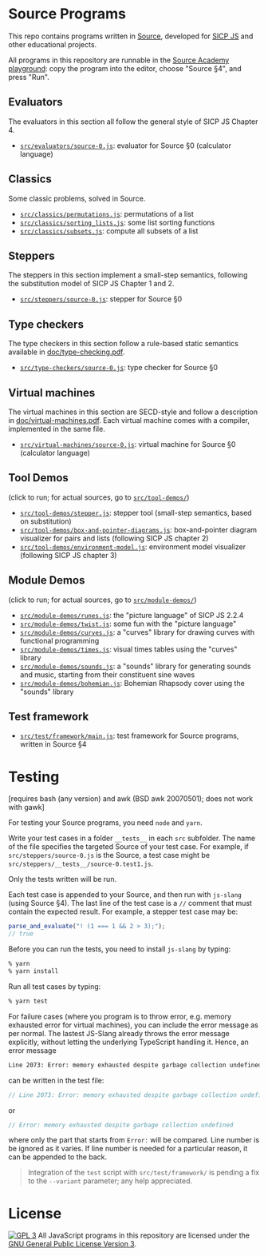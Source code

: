 # Source Programs

This repo contains programs written in [Source](<https://en.wikipedia.org/wiki/Source_(programming_language)>), developed for [SICP JS](https://en.wikipedia.org/wiki/Structure_and_Interpretation_of_Computer_Programs,_JavaScript_Adaptation) and other educational projects.

All programs in this repository are runnable in the [Source Academy playground](https://sourceacademy.nus.edu.sg/playground#chap=4): copy the program into the editor, choose "Source §4", and press "Run".

## Evaluators

The evaluators in this section all follow the general style of SICP JS Chapter 4.

- [`src/evaluators/source-0.js`](https://share.sourceacademy.nus.edu.sg/y1mpz): evaluator for Source §0 (calculator language)


## Classics

Some classic problems, solved in Source.

- [`src/classics/permutations.js`](https://share.sourceacademy.nus.edu.sg/xvmtm): permutations of a list
- [`src/classics/sorting_lists.js`](https://share.sourceacademy.nus.edu.sg/lshq5): some list sorting functions
- [`src/classics/subsets.js`](https://share.sourceacademy.nus.edu.sg/u9vfe): compute all subsets of a list

## Steppers

The steppers in this section implement a small-step semantics, following the substitution model of SICP JS Chapter 1 and 2.

- [`src/steppers/source-0.js`](https://share.sourceacademy.nus.edu.sg/hnbvq): stepper for Source §0

## Type checkers

The type checkers in this section follow a rule-based static semantics available in [doc/type-checking.pdf](https://github.com/source-academy/source-programs/blob/master/doc/type-checking.pdf).

- [`src/type-checkers/source-0.js`](https://share.sourceacademy.nus.edu.sg/su5ha): type checker for Source §0

## Virtual machines

The virtual machines in this section are SECD-style and follow a description in [doc/virtual-machines.pdf](https://github.com/source-academy/source-programs/blob/master/doc/virtual-machines.pdf). Each virtual machine comes with a compiler, implemented in the same file.

- [`src/virtual-machines/source-0.js`](https://share.sourceacademy.nus.edu.sg/tn6la): virtual machine for Source §0 (calculator language)

## Tool Demos

(click to run; for actual sources, go to [`src/tool-demos/`](https://github.com/source-academy/source-programs/blob/master/src/tool-demos/))

- [`src/tool-demos/stepper.js`](https://tinyurl.com/SICPJS-stepper): stepper tool (small-step semantics, based on substitution)
- [`src/tool-demos/box-and-pointer-diagrams.js`](https://tinyurl.com/SICPJS-box-and-pointer): box-and-pointer diagram visualizer for pairs and lists (following SICP JS chapter 2)
- [`src/tool-demos/environment-model.js`](https://tinyurl.com/SICPJS-env-diagram): environment model visualizer (following SICP JS chapter 3)

## Module Demos

(click to run; for actual sources, go to [`src/module-demos/`](https://github.com/source-academy/source-programs/blob/master/src/module-demos/))

- [`src/module-demos/runes.js`](https://tinyurl.com/SICPJS-hearts): the "picture language" of SICP JS 2.2.4
- [`src/module-demos/twist.js`](https://share.sourceacademy.nus.edu.sg/dy557): some fun with the "picture language"
- [`src/module-demos/curves.js`](https://share.sourceacademy.nus.edu.sg/curvedemo): a "curves" library for drawing curves with functional programming
- [`src/module-demos/times.js`](https://share.sourceacademy.nus.edu.sg/timestable): visual times tables using the "curves" library
- [`src/module-demos/sounds.js`](https://tinyurl.com/SICPJS-siren): a "sounds" library for generating sounds and music, starting from their constituent sine waves
- [`src/module-demos/bohemian.js`](https://tinyurl.com/SICPJS-rhapsody): Bohemian Rhapsody cover using the "sounds" library

## Test framework

- [`src/test/framework/main.js`](https://github.com/source-academy/source-programs/blob/master/src/test/framework/): test framework for Source programs, written in Source §4

# Testing

[requires bash (any version) and awk (BSD awk 20070501); does not work with gawk]

For testing your Source programs, you need `node` and `yarn`.

Write your test cases in a folder `__tests__` in each `src` subfolder. The name of the file specifies the targeted Source of your test case. For example, if `src/steppers/source-0.js` is the Source, a test case might be `src/steppers/__tests__/source-0.test1.js`.

Only the tests written will be run.

Each test case is appended to your Source, and then run with `js-slang` (using Source §4). The last line of the test case is a `//` comment that must contain the expected result. For example, a stepper test case may be:

```js
parse_and_evaluate("! (1 === 1 && 2 > 3);");
// true
```

Before you can run the tests, you need to install `js-slang` by typing:

```sh
% yarn
% yarn install
```

Run all test cases by typing:

```sh
% yarn test
```

For failure cases (where you program is to throw error, e.g. memory exhausted error for virtual machines), you can include the error message as per normal. The lastest JS-Slang already throws the error message explicitly, without letting the underlying TypeScript handling it. Hence, an error message

```sh
Line 2073: Error: memory exhausted despite garbage collection undefined
```

can be written in the test file:

```js
// Line 2073: Error: memory exhausted despite garbage collection undefined
```

or

```js
// Error: memory exhausted despite garbage collection undefined
```

where only the part that starts from `Error:` will be compared. Line number is be ignored as it varies. If line number is needed for a particular reason, it can be appended to the back.

> Integration of the `test` script with `src/test/framework/` is pending a fix to the `--variant` parameter; any help appreciated.

# License

[![GPL 3][gpl3-image]][gpl3]
All JavaScript programs in this repository are licensed under the
[GNU General Public License Version 3][gpl3].

[gpl3]: https://www.gnu.org/licenses/gpl-3.0.en.html
[gpl3-image]: https://upload.wikimedia.org/wikipedia/commons/thumb/7/79/License_icon-gpl.svg/50px-License_icon-gpl.svg.png
